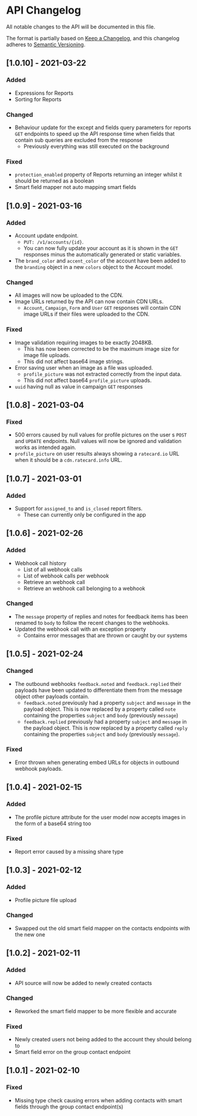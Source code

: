 # API Changelog
All notable changes to the API will be documented in this file.

The format is partially based on [Keep a Changelog](https://keepachangelog.com/en/1.0.0/),
and this changelog adheres to [Semantic Versioning](https://semver.org/spec/v2.0.0.html).

## \[1.0.10] - 2021-03-22
### Added
- Expressions for Reports
- Sorting for Reports

### Changed
- Behaviour update for the except and fields query parameters for reports `GET` endpoints to speed up the API response time when fields that contain sub queries are excluded from the response
  - Previously everything was still executed on the background

### Fixed
- `protection_enabled` property of Reports returning an integer whilst it should be returned as a boolean
- Smart field mapper not auto mapping smart fields

## \[1.0.9] - 2021-03-16
### Added
- Account update endpoint.
  - `PUT: /v1/accounts/{id}`.
  - You can now fully update your account as it is shown in the `GET` responses minus the automatically generated or static variables.
- The `brand_color` and `accent_color` of the account have been added to the `branding` object in a new `colors` object to the Account model.

### Changed
- All images will now be uploaded to the CDN.
- Image URLs returned by the API can now contain CDN URLs.
  - `Account`, `Campaign`, `Form` and `User` `GET` responses will contain CDN image URLs if their files were uploaded to the CDN.

### Fixed
- Image validation requiring images to be exactly 2048KB.
  - This has now been corrected to be the maximum image size for image file uploads.
  - This did not affect base64 image strings.
- Error saving user when an image as a file was uploaded.
  - `profile_picture` was not extracted correctly from the input data.
  - This did not affect base64 `profile_picture` uploads.
- `uuid` having null as value in campaign `GET` responses

## \[1.0.8] - 2021-03-04
### Fixed
- 500 errors caused by null values for profile pictures on the user
s `POST` and `UPDATE` endpoints. Null values will now be ignored and validation works as intended again.
- `profile_picture` on user results always showing a `ratecard.io` URL when it should be a `cdn.ratecard.info` URL.

## \[1.0.7] - 2021-03-01
### Added
- Support for `assigned_to` and `is_closed` report filters.
  - These can currently only be configured in the app

## \[1.0.6] - 2021-02-26
### Added
- Webhook call history
  - List of all webhook calls
  - List of webhook calls per webhook
  - Retrieve an webhook call
  - Retrieve an webhook call belonging to a webhook

### Changed
- The `message` property of replies and notes for feedback items has been renamed to `body` to follow the recent changes to the webhooks.
- Updated the webhook call with an exception property
  - Contains error messages that are thrown or caught by our systems

## \[1.0.5] - 2021-02-24
### Changed
- The outbound webhooks `feedback.noted` and `feedback.replied` their payloads have been updated to differentiate them from the message object other payloads contain.
  - `feedback.noted` previously had a property `subject` and `message` in the payload object. This is now replaced by a property called `note` containing the properties `subject` and `body` (previously `message`)
  - `feedback.replied` previously had a property `subject` and `message` in the payload object. This is now replaced by a property called `reply` containing the properties `subject` and `body` (previously `message`).

### Fixed
- Error thrown when generating embed URLs for objects in outbound webhook payloads.

## \[1.0.4] - 2021-02-15
### Added
- The profile picture attribute for the user model now accepts images in the form of a base64 string too

### Fixed
- Report error caused by a missing share type

## \[1.0.3] - 2021-02-12
### Added
- Profile picture file upload

### Changed
- Swapped out the old smart field mapper on the contacts endpoints with the new one

## \[1.0.2] - 2021-02-11
### Added
- API source will now be added to newly created contacts

### Changed
- Reworked the smart field mapper to be more flexible and accurate

### Fixed
- Newly created users not being added to the account they should belong to
- Smart field error on the group contact endpoint

## \[1.0.1] - 2021-02-10
### Fixed
- Missing type check causing errors when adding contacts with smart fields through the group contact endpoint(s)